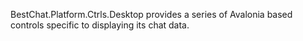 BestChat.Platform.Ctrls.Desktop
provides
a
series
of
Avalonia
based
controls
specific
to
displaying
its
chat
data.
